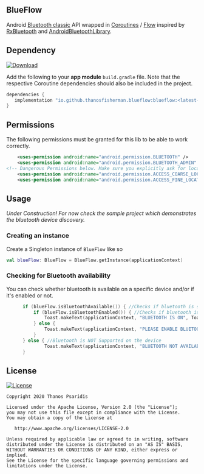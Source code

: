 BlueFlow
-----------
Android [Bluetooth classic](https://developer.android.com/guide/topics/connectivity/bluetooth) API wrapped in [Coroutines](https://github.com/Kotlin/kotlinx.coroutines) / [Flow](https://github.com/Kotlin/kotlinx.coroutines/blob/master/kotlinx-coroutines-core/common/src/flow/Flow.kt)
inspired by [RxBluetooth](https://github.com/IvBaranov/RxBluetooth) and [AndroidBluetoothLibrary](https://github.com/douglasjunior/AndroidBluetoothLibrary).

Dependency
------------
[![Download](https://api.bintray.com/packages/thanosfisherman/maven/blueflow/images/download.svg)](https://bintray.com/thanosfisherman/maven/blueflow/_latestVersion)

Add the following to your **app module** `build.gradle` file. Note that the respective Coroutine dependencies should also be included in the project.

```groovy
dependencies {
   implementation "io.github.thanosfisherman.blueflow:blueflow:<latest-version-number-here>"
}
```

Permissions
-------------

The following permissions must be granted for this lib to be able to work correctly.

```xml
    <uses-permission android:name="android.permission.BLUETOOTH" />
    <uses-permission android:name="android.permission.BLUETOOTH_ADMIN" />
<!-- Dangerous Permissions below. Make sure you explicitly ask for location Permissions in your app on Android 6.0+ -->
    <uses-permission android:name="android.permission.ACCESS_COARSE_LOCATION"/>
    <uses-permission android:name="android.permission.ACCESS_FINE_LOCATION"/>
```

Usage
--------------

*Under Construction! For now check the sample project which demonstrates the bluetooth device discovery.*

### Creating an instance

Create a Singleton instance of `BlueFlow` like so

```Kotlin
val blueFlow: BlueFlow = BlueFlow.getInstance(applicationContext)
```

### Checking for Bluetooth availability

You can check whether bluetooth is available on a specific device and/or if it's enabled or not.

```Kotlin
      if (blueFlow.isBluetoothAvailable()) { //Checks if bluetooth is supported on this device
          if (blueFlow.isBluetoothEnabled()) { //Checks if bluetooth is actually turned ON for this device
              Toast.makeText(applicationContext, "BLUETOOTH IS ON", Toast.LENGTH_LONG).show()
          } else {
              Toast.makeText(applicationContext, "PLEASE ENABLE BLUETOOTH", Toast.LENGTH_LONG).show()
          }
      } else { //Bluetooth is NOT Supported on the device
              Toast.makeText(applicationContext, "BLUETOOTH NOT AVAILABLE ON THIS DEVICE", Toast.LENGTH_LONG).show()
      }
 ```

License
-------
[![License](https://img.shields.io/badge/license-Apache%202-4EB1BA.svg?style=flat-square)](https://www.apache.org/licenses/LICENSE-2.0.html)

    Copyright 2020 Thanos Psaridis

    Licensed under the Apache License, Version 2.0 (the "License");
    you may not use this file except in compliance with the License.
    You may obtain a copy of the License at

       http://www.apache.org/licenses/LICENSE-2.0

    Unless required by applicable law or agreed to in writing, software
    distributed under the License is distributed on an "AS IS" BASIS,
    WITHOUT WARRANTIES OR CONDITIONS OF ANY KIND, either express or implied.
    See the License for the specific language governing permissions and
    limitations under the License.

